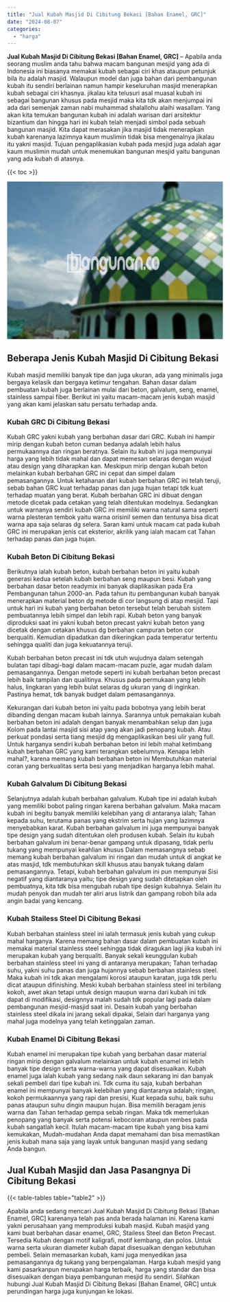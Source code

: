 ```yaml
---
title: "Jual Kubah Masjid Di Cibitung Bekasi [Bahan Enamel, GRC]"
date: "2024-08-07"
categories: 
  - "harga"
---
```


**Jual Kubah Masjid Di Cibitung Bekasi \[Bahan Enamel, GRC\]** – Apabila anda seorang muslim anda tahu bahwa macam bangunan mesjid yang ada di Indonesia ini biasanya memakai kubah sebagai ciri khas ataupun petunjuk bila itu adalah masjid. Walaupun model dan juga bahan dari pembangunan kubah itu sendiri berlainan namun hampir keseluruhan masjid menerapkan kubah sebagai ciri khasnya. jikalau kita telusuri asal muasal kubah ini sebagai bangunan khusus pada mesjid maka kita tdk akan menjumpai ini ada dari semenjak zaman nabi muhammad shalallohu alaihi wasallam. Yang akan kita temukan bangunan kubah ini adalah warisan dari arsitektur bizantium dan hingga hari ini kubah telah menjadi simbol pada sebuah bangunan masjid. Kita dapat merasakan jika masjid tidak menerapkan kubah karenanya lazimnya kaum muslimin tidak bisa mengenalnya jikalau itu yakni masjid. Tujuan pengaplikasian kubah pada mesjid juga adalah agar kaum muslimin mudah untuk menemukan bangunan mesjid yaitu bangunan yang ada kubah di atasnya.

{{< toc >}}

![Jual Kubah Masjid Di Cibitung Bekasi [Bahan Enamel, GRC]](/images/jual-kubah-masjid-06.png)

## Beberapa Jenis Kubah Masjid Di Cibitung Bekasi

Kubah masjid memiliki banyak tipe dan juga ukuran, ada yang minimalis juga bergaya kelasik dan bergaya ketimur tengahan. Bahan dasar dalam pembuatan kubah juga berlainan mulai dari beton, galvalum, seng, enamel, stainless sampai fiber. Berikut ini yaitu macam-macam jenis kubah masjid yang akan kami jelaskan satu persatu terhadap anda.

### Kubah GRC Di Cibitung Bekasi

Kubah GRC yakni kubah yang berbahan dasar dari GRC. Kubah ini hampir mirip dengan kubah beton cuman bedanya adalah lebih halus permukaannya dan ringan beratnya. Selain itu kubah ini juga mempunyai harga yang lebih tidak mahal dan dapat memesan selaras dengan wujud atau design yang diharapkan kan. Meskipun mirip dengan kubah beton melainkan kubah berbahan GRC ini cepat dan simpel dalam pemasangannya. Untuk ketahanan dari kubah berbahan GRC ini telah teruji, sebab bahan GRC kuat terhadap panas dan juga hujan tetapi tdk kuat terhadap muatan yang berat. Kubah berbahan GRC ini dibuat dengan metode dicetak pada cetakan yang telah ditentukan modelnya. Sedangkan untuk warnanya sendiri kubah GRC ini memiliki warna natural sama seperti warna plesteran tembok yaitu warna orisinil semen dan tentunya bisa dicat warna apa saja selaras dg selera. Saran kami untuk macam cat pada kubah GRC ini merupakan jenis cat eksterior, akrilik yang ialah macam cat Tahan terhadap panas dan juga hujan.

### Kubah Beton Di Cibitung Bekasi

Berikutnya ialah kubah beton, kubah berbahan beton ini yaitu kubah generasi kedua setelah kubah berbahan seng maupun besi. Kubah yang berbahan dasar beton readymix ini banyak diaplikasikan pada Era Pembangunan tahun 2000-an. Pada tahun itu pembangunan kubah banyak menerapkan material beton dg metode di cor langsung di atap mesjid. Tapi untuk hari ini kubah yang berbahan beton tersebut telah berubah sistem pembuatannya lebih simpel dan lebih rapi. Kubah beton yang banyak diproduksi saat ini yakni kubah beton precast yakni kubah beton yang dicetak dengan cetakan khusus dg berbahan campuran beton cor berqualiti. Kemudian dipadatkan dan dikeringkan pada temperatur tertentu sehingga qualiti dan juga kekuatannya teruji.

Kubah berbahan beton precast ini tdk utuh wujudnya dalam setengah bulatan tapi dibagi-bagi dalam macam-macam puzle, agar mudah dalam pemasangannya. Dengan metode seperti ini kubah berbahan beton precast lebih baik tampilan dan qualitinya. Khusus pada permukaan yang lebih halus, lingkaran yang lebih bulat selaras dg ukuran yang di inginkan. Pastinya hemat, tdk banyak budget dalam pemasangannya.

Kekurangan dari kubah beton ini yaitu pada bobotnya yang lebih berat dibanding dengan macam kubah lainnya. Sarannya untuk pemakaian kubah berbahan beton ini adalah dengan banyak menambahkan selup dan juga Kolom pada lantai masjid sisi atap yang akan jadi penopang kubah. Atau perkuat pondasi serta tiang mesjid dg mengaplikasikan besi ulir yang full. Untuk harganya sendiri kubah berbahan beton ini lebih mahal ketimbang kubah berbahan GRC yang kami terangkan sebelumnya. Kenapa lebih mahal?, karena memang kubah berbahan beton ini Membutuhkan material coran yang berkualitas serta besi yang menjadikan harganya lebih mahal.

### Kubah Galvalum Di Cibitung Bekasi

Selanjutnya adalah kubah berbahan galvalum. Kubah tipe ini adalah kubah yang memiliki bobot paling ringan karena berbahan galvalum. Maka macam kubah ini begitu banyak memiliki kelebihan yang di antaranya ialah; Tahan kepada suhu, terutama panas yang ekstrim serta hujan yang lazimnya menyebabkan karat. Kubah berbahan galvalum ini juga mempunyai banyak tipe design yang sudah ditentukan oleh produsen kubah. Selain itu kubah berbahan galvalum ini benar-benar gampang untuk dipasang, tidak perlu tukang yang mempunyai keahlian khusus Dalam memasangnya sebab memang kubah berbahan galvalum ini ringan dan mudah untuk di angkat ke atas masjid, tdk membutuhkan skill khusus atau banyak tukang dalam pemasangannya. Tetapi, kubah berbahan galvalum ini pun mempunyai Sisi negatif yang diantaranya yaitu; tipe design yang sudah ditetapkan oleh pembuatnya, kita tdk bisa mengubah rubah tipe design kubahnya. Selain itu mudah penyok dan mudah ter aliri arus listrik dan gampang roboh bila ada angin badai yang kencang.

### Kubah Stailess Steel Di Cibitung Bekasi

Kubah berbahan stainless steel ini ialah termasuk jenis kubah yang cukup mahal harganya. Karena memang bahan dasar dalam pembuatan kubah ini memakai material stainless steel sehingga tidak diragukan lagi jika kubah ini merupakan kubah yang berqualiti. Banyak sekali keunggulan kubah berbahan stainless steel ini yang di antaranya merupakan; Tahan terhadap suhu, yakni suhu panas dan juga hujannya sebab berbahan stainless steel. Maka kubah ini tdk akan mengalami korosi ataupun karatan, juga tdk perlu dicat ataupun difinishing. Meski kubah berbahan stainless steel ini terbilang kokoh, awet akan tetapi untuk design maupun warna dari kubah ini tdk dapat di modifikasi, designnya malah sudah tdk popular lagi pada dalam pembangunan mesjid-masjid saat ini. Desain kubah yang berbahan stainless steel dikala ini jarang sekali dipakai, Selain dari harganya yang mahal juga modelnya yang telah ketinggalan zaman.

### Kubah Enamel Di Cibitung Bekasi

Kubah enamel ini merupakan tipe kubah yang berbahan dasar material ringan mirip dengan galvalum melainkan untuk kubah enamel ini lebih banyak tipe design serta warna-warna yang dapat disesuaikan. Kubah enamel juga ialah kubah yang sedang naik daun sekarang ini dan banyak sekali pembeli dari tipe kubah ini. Tdk cuma itu saja, kubah berbahan enamel ini mempunyai banyak kelebihan yang diantaranya adalah; ringan, kokoh permukaannya yang rapi dan presisi, Kuat kepada suhu, baik suhu panas ataupun suhu dingin maupun hujan. Bisa memilih beragam jenis warna dan Tahan terhadap gempa sebab ringan. Maka tdk memerlukan penopang yang banyak serta potensi kebocoran ataupun rembes pada kubah sangatlah kecil. Itulah macam-macam tipe kubah yang bisa kami kemukakan, Mudah-mudahan Anda dapat memahami dan bisa memastikan jenis kubah mana saja yang layak untuk bangunan masjid yang sedang Anda bangun.

## Jual Kubah Masjid dan Jasa Pasangnya Di Cibitung Bekasi

{{< table-tables table="table2" >}}

Apabila anda sedang mencari Jual Kubah Masjid Di Cibitung Bekasi \[Bahan Enamel, GRC\] karenanya telah pas anda berada halaman ini. Karena kami yakni perusahaan yang memproduksi kubah masjid. Kubah masjid yang kami buat berbahan dasar enamel, GRC, Stailess Steel dan Beton Precast. Tersedia Kubah dengan motif kaligrafi, motif kembang, dan polos. Untuk warna serta ukuran diameter kubah dapat disesuaikan dengan kebutuhan pembeli. Selain memasarkan kubah, kami juga menyedikan jasa pemasangannya dg tukang yang berpengalaman. Harga kubah mesjid yang kami pasarkanpun merupakan harga terbaik, harga yang standar dan bisa disesuaikan dengan biaya pembangunan mesjid itu sendiri. Silahkan hubungi Jual Kubah Masjid Di Cibitung Bekasi \[Bahan Enamel, GRC\] untuk perundingan harga juga kunjungan ke lokasi.
